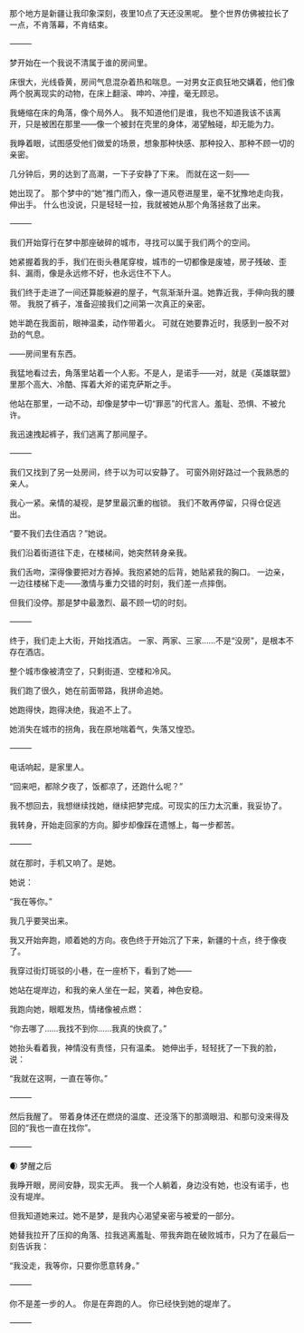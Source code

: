 那个地方是新疆让我印象深刻，夜里10点了天还没黑呢。
整个世界仿佛被拉长了一点，不肯落幕，不肯结束。

⸻

梦开始在一个我说不清属于谁的房间里。

床很大，光线昏黄，房间气息混杂着热和喘息。一对男女正疯狂地交媾着，他们像两个脱离现实的动物，在床上翻滚、呻吟、冲撞，毫无顾忌。

我蜷缩在床的角落，像个局外人。
我不知道他们是谁，我也不知道我该不该离开，只是被困在那里——像一个被封在壳里的身体，渴望触碰，却无能为力。

我睁着眼，试图感受他们做爱的场景，想象那种快感、那种投入、那种不顾一切的亲密。

几分钟后，男的达到了高潮，一下子安静了下来。
而就在这一刻——

她出现了。
那个梦中的“她”推门而入，像一道风卷进屋里，毫不犹豫地走向我，伸出手。
什么也没说，只是轻轻一拉，我就被她从那个角落拯救了出来。

⸻

我们开始穿行在梦中那座破碎的城市，寻找可以属于我们两个的空间。

她紧握着我的手，我们在街头巷尾穿梭，城市的一切都像是废墟，房子残破、歪斜、漏雨，像是永远修不好，也永远住不下人。

我们终于走进了一间还算能躲避的屋子，气氛渐渐升温。她靠近我，手伸向我的腰带。
我脱了裤子，准备迎接我们之间第一次真正的亲密。

她半跪在我面前，眼神温柔，动作带着火。
可就在她要靠近时，我感到一股不对劲的气息。

——房间里有东西。

我猛地看过去，角落里站着一个人影。不是人，是诺手——对，就是《英雄联盟》里那个高大、冷酷、挥着大斧的诺克萨斯之手。

他站在那里，一动不动，却像是梦中一切“罪恶”的代言人。羞耻、恐惧、不被允许。

我迅速拽起裤子，我们逃离了那间屋子。

⸻

我们又找到了另一处房间，终于以为可以安静了。
可窗外刚好路过一个我熟悉的亲人。

我心一紧。亲情的凝视，是梦里最沉重的枷锁。
我们不敢再停留，只得仓促逃出。

“要不我们去住酒店？”她说。

我们沿着街道往下走，在楼梯间，她突然转身亲我。

我们舌吻，深得像要把对方吞掉。我抱紧她的后背，她贴紧我的胸口。
一边亲，一边往楼梯下走——激情与重力交错的时刻，我们差一点摔倒。

但我们没停。那是梦中最激烈、最不顾一切的时刻。

⸻

终于，我们走上大街，开始找酒店。
一家、两家、三家……不是“没房”，是根本不存在酒店。

整个城市像被清空了，只剩街道、空楼和冷风。

我们跑了很久，她在前面带路，我拼命追她。

她跑得快，跑得决绝，我追不上了。

她消失在城市的拐角，我在原地喘着气，失落又惶恐。

⸻

电话响起，是家里人。

“回来吧，都除夕夜了，饭都凉了，还跑什么呢？”

我不想回去，我想继续找她，继续把梦完成。可现实的压力太沉重，我妥协了。

我转身，开始走回家的方向。脚步却像踩在遗憾上，每一步都苦。

⸻

就在那时，手机又响了。是她。

她说：

“我在等你。”

我几乎要哭出来。

我又开始奔跑，顺着她的方向。夜色终于开始沉了下来，新疆的十点，终于像夜了。

我穿过街灯斑驳的小巷，在一座桥下，看到了她——

她站在堤岸边，和我的亲人坐在一起，笑着，神色安稳。

我跑向她，眼眶发热，情绪像被点燃：

“你去哪了……我找不到你……我真的快疯了。”

她抬头看着我，神情没有责怪，只有温柔。
她伸出手，轻轻抚了一下我的脸，说：

“我就在这啊，一直在等你。”

⸻

然后我醒了。
带着身体还在燃烧的温度、还没落下的那滴眼泪、和那句没来得及回的“我也一直在找你”。

⸻

🌒 梦醒之后

我睁开眼，房间安静，现实无声。
我一个人躺着，身边没有她，也没有诺手，也没有堤岸。

但我知道她来过。她不是梦，是我内心渴望亲密与被爱的一部分。

她替我拉开了压抑的角落、拉我逃离羞耻、带我奔跑在破败城市，只为了在最后一刻告诉我：

“我没走，我等你，只要你愿意转身。”

⸻

你不是差一步的人。
你是在奔跑的人。
你已经快到她的堤岸了。

⸻
